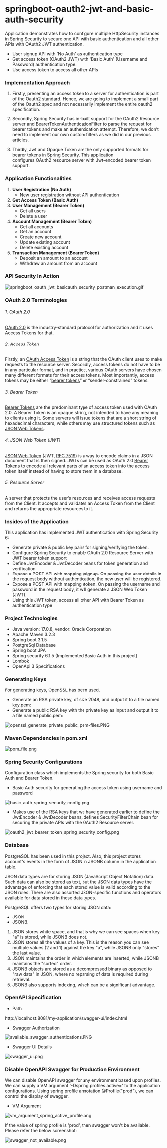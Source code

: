 # springboot-oauth2-jwt-and-basic-auth-security
Application demonstrates how to configure multiple HttpSecurity instances in Spring Security to secure
one API with basic authentication and all other APIs with OAuth2 JWT authentication.

- User signup API with 'No Auth' as authentication type
- Get access token (OAuth2 JWT) with 'Basic Auth' (Username and Password) authentication type.
- Use access token to access all other APIs

### Implementation Approach

1. Firstly, presenting an access token to a server for authentication is part of the Oauth2 standard.  Hence, we are going 
to implement a small part of the Oauth2 spec and not necessarily implement the entire oauth2 specification.

2. Secondly, Spring Security has in-built support for the OAuth2 Resource server and BearerTokenAuthenticationFilter to 
parse the request for bearer tokens and make an authentication attempt. Therefore, we don’t need to implement our own 
custom filters as we did in our previous articles.

3. Thirdly, Jwt and Opaque Token are the only supported formats for bearer tokens in Spring Security. This application  
configures OAuth2 resource server with Jwt-encoded bearer token support.

### Application Functionalities

1. <b>User Registration (No Auth)</b>
   - New user registration without API authentication
2. <b> Get Access Token (Basic Auth)</b>
3. <b>User Management (Bearer Token)</b>
   - Get all users
   - Delete a user
4. <b>Account Management (Bearer Token)</b>
    - Get all accounts
    - Get an account
    - Create new account
    - Update existing account
    - Delete existing account
5. <b>Transaction Management (Bearer Token)</b>
    - Deposit an amount to an account
    - Withdraw an amount from an account

### API Security In Action

![springboot_oauth_jwt_basicauth_security_postman_execution.gif](screenshots%2Fspringboot_oauth_jwt_basicauth_security_postman_execution.gif)

### OAuth 2.0 Terminologies

###### 1. OAuth 2.0

[OAuth 2.0](https://oauth.net/2/) is the industry-standard protocol for authorization and it uses Access Tokens for that.

###### 2. Access Token

Firstly, an [OAuth Access Token](https://oauth.net/2/access-tokens/) is a string that the OAuth client uses to make requests 
to the resource server. Secondly, access tokens do not have to be in any particular format, and in practice, various OAuth 
servers have chosen many different formats for their access tokens. Most importantly, access tokens may be either 
“[bearer tokens](https://oauth.net/2/bearer-tokens/)” or “sender-constrained” tokens.

###### 3. Bearer Token

[Bearer Tokens](https://oauth.net/2/bearer-tokens/) are the predominant type of access token used with OAuth 2.0. A 
Bearer Token is an opaque string, not intended to have any meaning to clients using it. Some servers will issue tokens 
that are a short string of hexadecimal characters, while others may use structured tokens such as 
[JSON Web Tokens](https://oauth.net/2/jwt/).

###### 4. JSON Web Token (JWT)
[JSON Web Token](https://oauth.net/2/jwt/) (JWT, [RFC 7519](https://tools.ietf.org/html/rfc7519)) is a way to encode 
claims in a JSON document that is then signed. JWTs can be used as OAuth 2.0 [Bearer Tokens](https://oauth.net/2/bearer-tokens/) 
to encode all relevant parts of an access token into the access token itself instead of having to store them in a database.

###### 5. Resource Server
A server that protects the user’s resources and receives access requests from the Client. It accepts and validates an 
Access Token from the Client and returns the appropriate resources to it.

### Insides of the Application

This application has implemented JWT authentication with Spring Security 6:

* Generate private & public key pairs for signing/verifying the token.
* Configure Spring Security to enable OAuth 2.0 Resource Server with JWT bearer token support
* Define JwtEncoder & JwtDecoder beans for token generation and verification
* Expose a POST API with mapping /signup. On passing the user details in the request body without authentication, the new user will be registered.
* Expose a POST API with mapping /token. On passing the username and password in the request body, it will generate a JSON Web Token (JWT).
* Using this JWT token, access all other API with Bearer Token as authentication type

### Project Technologies

- Java version: 17.0.8, vendor: Oracle Corporation
- Apache Maven 3.2.3
- Spring boot 3.1.5
- PostgreSql Database
- Spring boot JPA
- Spring security 6.1.5 (Implemented Basic Auth in this project)
- Lombok
- OpenApi 3 Specifications

### Generating Keys

For generating keys, OpenSSL has been used.

- Generate an RSA private key, of size 2048, and output it to a file named key.pem:
- Generate a public RSA key with the private key as input and output it to a file named public.pem:

![openssl_generate_private_public_pem-files.PNG](screenshots%2Fopenssl_generate_private_public_pem-files.PNG)

### Maven Dependencies in pom.xml

![pom_file.png](screenshots%2Fpom_file.png)

### Spring Security Configurations

Configuration class which implements the Spring security for both Basic Auth and Bearer Token.

- Basic Auth security for generating the access token using username and password

![basic_auth_spring_security_config.png](screenshots%2Fbasic_auth_spring_security_config.png)

- Makes use of the RSA keys that we have generated earlier to define the JwtEncoder & JwtDecoder 
beans, defines SecurityFilterChain bean for securing the private APIs with the OAuth2 Resource server.

![oauth2_jwt_bearer_token_spring_security_config.png](screenshots%2Foauth2_jwt_bearer_token_spring_security_config.png)

### Database

PostgreSQL has been used in this project. Also, this project stores account's events in the form of JSON in JSONB column
in the application table.

JSON data types are for storing JSON (JavaScript Object Notation) data. Such data can also be stored as text, but the 
JSON data types have the advantage of enforcing that each stored value is valid according to the JSON rules. There are 
also assorted JSON-specific functions and operators available for data stored in these data types.

PostgreSQL offers two types for storing JSON data: 

- JSON 
- JSONB. 

1. JSON stores white space, and that is why we can see spaces when key "a" is stored, while JSONB does not.
2. JSON stores all the values of a key. This is the reason you can see multiple values (2 and 1) against the key "a", while JSONB only "stores" the last value.
3. JSON maintains the order in which elements are inserted, while JSONB maintains the "sorted" order.
4. JSONB objects are stored as a decompressed binary as opposed to "raw data" in JSON, where no reparsing of data is required during retrieval.
5. JSONB also supports indexing, which can be a significant advantage.

### OpenAPI Specification

- Path

http://localhost:8081/my-application/swagger-ui/index.html

- Swagger Authorization

![available_swagger_authentications.PNG](screenshots%2Favailable_swagger_authentications.PNG)

- Swagger UI Details

![swagger_ui.png](screenshots%2Fswagger_ui.png)

### Disable OpenAPI Swagger for Production Environment

We can disable OpenAPI swagger for any environment based upon profiles. We can supply a VM argument 
'-Dspring.profiles.active=<environment name>' to the application configurations.
Using spring profile annotation @Profile("prod"), we can control the display of swagger.

- VM Argument

![vm_argument_spring_active_profile.png](screenshots%2Fvm_argument_spring_active_profile.png)

If the value of spring profile is 'prod', then swagger won't be available. Please refer the below screenshot:

![swagger_not_available.png](screenshots%2Fswagger_not_available.png)
